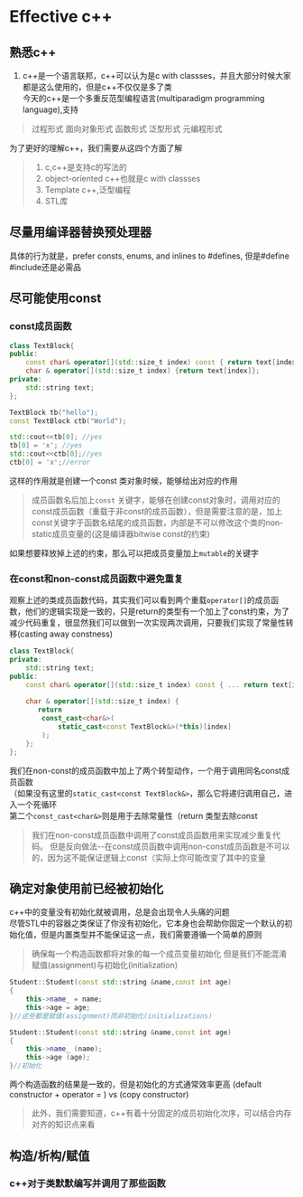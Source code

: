 # Effective c++
## 熟悉c++
1. c++是一个语言联邦，c++可以认为是c with classses，并且大部分时候大家都是这么使用的，但是c++不仅仅是多了类  
今天的c++是一个多重反范型编程语言(multiparadigm programming language),支持
>过程形式
>面向对象形式
>函数形式
>泛型形式
>元编程形式

为了更好的理解c++，我们需要从这四个方面了解
>1. c,c++是支持c的写法的
>2. object-oriented c++也就是c with classses
>3. Template c++,泛型编程
>4. STL库

## 尽量用编译器替换预处理器
具体的行为就是，prefer consts, enums, and inlines to #defines, 但是#define #include还是必需品

## 尽可能使用const
### const成员函数
```c++
class TextBlock{
public:
    const char& operator[](std::size_t index) const { return text[index]};
    char & operator[](std::size_t index) {return text[index]};
private:
    std::string text;
};
```

```c++
TextBlock tb("hello");
const TextBlock ctb("World");

std::cout<<tb[0]; //yes
tb[0] = 'x'; //yes
std::cout<<ctb[0];//yes
ctb[0] = 'x';//error
```
这样的作用就是创建一个const 类对象时候，能够给出对应的作用
> 成员函数名后加上`const` 关键字，能够在创建const对象时，调用对应的const成员函数（重载于非const的成员函数），但是需要注意的是，加上const关键字于函数名结尾的成员函数，内部是不可以修改这个类的non-static成员变量的(这是编译器bitwise const的约束)

如果想要释放掉上述的约束，那么可以把成员变量加上`mutable`的关键字
### 在const和non-const成员函数中避免重复
观察上述的类成员函数代码，其实我们可以看到两个重载`operator[]`的成员函数，他们的逻辑实现是一致的，只是return的类型有一个加上了const约束，为了减少代码重复，很显然我们可以做到一次实现两次调用，只要我们实现了常量性转移(casting away constness)
```c++
class TextBlock{
private:
    std::string text;
public:
    const char& operator[](std::size_t index) const { ... return text[index]};
    
    char & operator[](std::size_t index) {
       return
        const_cast<char&>(
            static_cast<const TextBlock&>(*this)[index]
        );
    };
};
```
我们在non-const的成员函数中加上了两个转型动作，一个用于调用同名const成员函数  
（如果没有这里的`static_cast<const TextBlock&>`，那么它将递归调用自己，进入一个死循环  
第二个`const_cast<char&>`则是用于去除常量性（return 类型去除const

>我们在non-const成员函数中调用了const成员函数用来实现减少重复代码。
但是反向做法--在const成员函数中调用non-const成员函数是不可以的，因为这不能保证逻辑上const（实际上你可能改变了其中的变量

## 确定对象使用前已经被初始化
c++中的变量没有初始化就被调用，总是会出现令人头痛的问题  
尽管STL中的容器之类保证了你没有初始化，它本身也会帮助你固定一个默认的初始化值，但是内置类型并不能保证这一点，我们需要遵循一个简单的原则
>确保每一个构造函数都将对象的每一个成员变量初始化
但是我们不能混淆赋值(assignment)与初始化(initialization)
```c++
Student::Student(const std::string &name,const int age)
{
    this->name_ = name;
    this->age = age;
}//这些都是赋值(assignment)而非初始化(initializations)
```
```c++
Student::Student(const std::string &name,const int age)
{
    this->name_ (name);
    this->age (age);
}//初始化
```
两个构造函数的结果是一致的，但是初始化的方式通常效率更高
(default constructor + operator = ) vs (copy constructor)
>此外，我们需要知道，c++有着十分固定的成员初始化次序，可以结合内存对齐的知识点来看

## 构造/析构/赋值
### c++对于类默默编写并调用了那些函数
